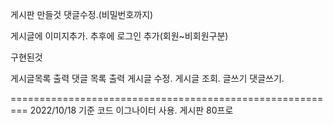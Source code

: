 게시판 만들것
댓글수정.(비밀번호까지)

게시글에 이미지추가. 추후에 로그인 추가(회원~비회원구분)

구현된것

게시글목록  출력
댓글 목록 출력
게시글 수정. 게시글 조회.
글쓰기 댓글쓰기.


=========================================================
2022/10/18 기준
코드 이그나이터 사용.
게시판 80프로 
